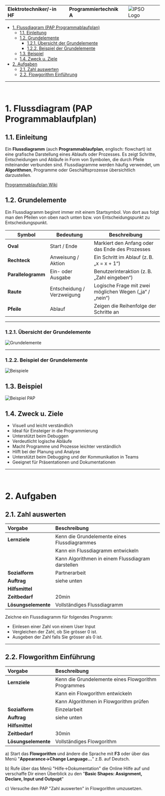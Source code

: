 |                             |                          |                                        |
| --------------------------- | ------------------------ | -------------------------------------- |
| **Elektrotechniker/-in HF** | **Programmiertechnik A** | ![IPSO Logo](./x_gitres/ipso_logo.png) |

- [1. Flussdiagram (PAP Programmablaufplan)](#1-flussdiagram-pap-programmablaufplan)
  - [1.1. Einleitung](#11-einleitung)
  - [1.2. Grundelemente](#12-grundelemente)
    - [1.2.1. Übersicht der Grundelemente](#121-übersicht-der-grundelemente)
    - [1.2.2. Beispiel der Grundelemente](#122-beispiel-der-grundelemente)
  - [1.3. Beispiel](#13-beispiel)
  - [1.4. Zweck u. Ziele](#14-zweck-u-ziele)
- [2. Aufgaben](#2-aufgaben)
  - [2.1. Zahl auswerten](#21-zahl-auswerten)
  - [2.2. Flowgorithm Einführung](#22-flowgorithm-einführung)

---

</br>

# 1. Flussdiagram (PAP Programmablaufplan)

## 1.1. Einleitung

Ein **Flussdiagramm** (auch **Programmablaufplan**, englisch: flowchart) ist eine grafische Darstellung eines Ablaufs oder Prozesses.
Es zeigt Schritte, Entscheidungen und Abläufe in Form von Symbolen, die durch Pfeile miteinander verbunden sind. Flussdiagramme werden häufig verwendet, um **Algorithmen**, Programme oder Geschäftsprozesse übersichtlich darzustellen.

[Programmablaufplan Wiki](https://de.wikipedia.org/wiki/Programmablaufplan)

## 1.2. Grundelemente

Ein Flussdiagramm beginnt immer mit einem Startsymbol.
Von dort aus folgt man den Pfeilen von oben nach unten bzw. von Entscheidungspunkt zu Entscheidungspunkt.

| **Symbol**         | **Bedeutung**              | **Beschreibung**                                        |
| ------------------ | -------------------------- | ------------------------------------------------------- |
| **Oval**           | Start / Ende               | Markiert den Anfang oder das Ende des Prozesses         |
| **Rechteck**       | Anweisung / Aktion         | Ein Schritt im Ablauf (z. B. „x = x + 1“)               |
| **Parallelogramm** | Ein- oder Ausgabe          | Benutzerinteraktion (z. B. „Zahl eingeben“)             |
| **Raute**          | Entscheidung / Verzweigung | Logische Frage mit zwei möglichen Wegen („ja“ / „nein“) |
| **Pfeile**         | Ablauf                     | Zeigen die Reihenfolge der Schritte an                  |

---

### 1.2.1. Übersicht der Grundelemente

![Grundelemente](./x_gitres/pap-grundelemente.png)

---

### 1.2.2. Beispiel der Grundelemente

![Beispiele](./x_gitres/pap-grundelemente-beispiele.png)

## 1.3. Beispiel

![Beispiel PAP](./x_gitres/pap-beispiel.png)

## 1.4. Zweck u. Ziele

- Visuell und leicht verständlich
- Ideal für Einsteiger in die Programmierung
- Unterstützt beim Debuggen
- Verdeutlicht logische Abläufe
- Macht Programme und Prozesse leichter verständlich
- Hilft bei der Planung und Analyse
- Unterstützt beim Debugging und der Kommunikation in Teams
- Geeignet für Präsentationen und Dokumentationen

---

</br>

# 2. Aufgaben

## 2.1. Zahl auswerten

| **Vorgabe**         | **Beschreibung**                                  |
| :------------------ | :------------------------------------------------ |
| **Lernziele**       | Kenn die Grundelemente eines Flussdiagrammes      |
|                     | Kann ein Flussdiagramm entwickeln                 |
|                     | Kann Algorithmen in einem Flussdiagram darstellen |
| **Sozialform**      | Partnerarbeit                                     |
| **Auftrag**         | siehe unten                                       |
| **Hilfsmittel**     |                                                   |
| **Zeitbedarf**      | 20min                                             |
| **Lösungselemente** | Vollständiges Flussdiagramm                       |

Zeichne ein Flussdiagramm für folgendes Programm:

- Einlesen einer Zahl von einem User Input
- Vergleichen der Zahl, ob Sie grösser 0 ist.
- Ausgeben der Zahl falls Sie grösser als 0 ist.

---

## 2.2. Flowgorithm Einführung

| **Vorgabe**         | **Beschreibung**                                    |
| :------------------ | :-------------------------------------------------- |
| **Lernziele**       | Kenn die Grundelemente eines Flowgorithm Programmes |
|                     | Kann ein Flowgorithm entwickeln                     |
|                     | Kann Algorithmen in Flowgorithm prüfen              |
| **Sozialform**      | Einzelarbeit                                        |
| **Auftrag**         | siehe unten                                         |
| **Hilfsmittel**     |                                                     |
| **Zeitbedarf**      | 30min                                               |
| **Lösungselemente** | Vollständiges Flowgorithm                           |

a)
Start das **Flowgorithm** und ändere die Sprache mit **F3** oder über das Menü "**Appearance->Change Language...**"  z.B. auf Deutsch.

b)
Rufe über das Menü "Hilfe->Dokumentation" die Online Hilfe auf und verschaffe Dir einen Überblick zu den "**Basic Shapes: Assignment, Declare, Input und Outpupt**"

c)
Versuche den PAP "Zahl auswerten" in Flowgorithm umzusetzen.

